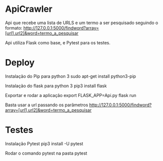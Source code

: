 # ApiCrawler

Api que recebe uma lista de URLS e um termo a ser pesquisado seguindo o formato:
  http://127.0.0.1:5000/findword?array=[url1,url2]&word=termo_a_pesquisar

Api utiliza Flask como base, e Pytest para os testes.

# Deploy
Instalação do Pip para python 3
  sudo apt-get install python3-pip

Instalação do flask para python 3
  pip3 install flask

Exportar e rodar a aplicação
  export FLASK_APP=Api.py
  flask run

Basta usar a url passando os parâmetros
  http://127.0.0.1:5000/findword?array=[url1,url2]&word=termo_a_pesquisar

# Testes
Instalação Pytest
  pip3 install -U pytest

Rodar o comando pytest na pasta
  pytest


